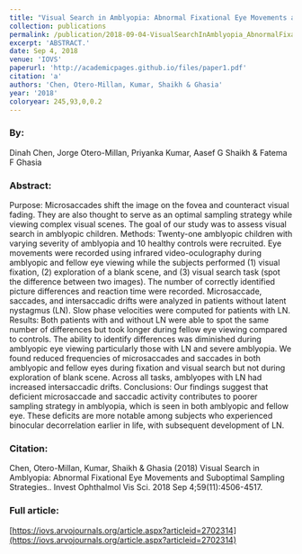 ```yaml
---
title: "Visual Search in Amblyopia: Abnormal Fixational Eye Movements and Suboptimal Sampling Strategies."
collection: publications
permalink: /publication/2018-09-04-VisualSearchInAmblyopia_AbnormalFixationalEyeMovementsAndSubopt
excerpt: 'ABSTRACT.'
date: Sep 4, 2018
venue: 'IOVS'
paperurl: 'http://academicpages.github.io/files/paper1.pdf'
citation: 'a'
authors: 'Chen, Otero-Millan, Kumar, Shaikh & Ghasia'
year: '2018'
coloryear: 245,93,0,0.2
---
```


### By: 
Dinah Chen, Jorge Otero-Millan, Priyanka Kumar, Aasef G Shaikh & Fatema F Ghasia

### Abstract: 
Purpose: Microsaccades shift the image on the fovea and counteract visual fading. They are also thought to serve as an optimal sampling strategy while viewing complex visual scenes. The goal of our study was to assess visual search in amblyopic children.
Methods: Twenty-one amblyopic children with varying severity of amblyopia and 10 healthy controls were recruited. Eye movements were recorded using infrared video-oculography during amblyopic and fellow eye viewing while the subjects performed (1) visual fixation, (2) exploration of a blank scene, and (3) visual search task (spot the difference between two images). The number of correctly identified picture differences and reaction time were recorded. Microsaccade, saccades, and intersaccadic drifts were analyzed in patients without latent nystagmus (LN). Slow phase velocities were computed for patients with LN.
Results: Both patients with and without LN were able to spot the same number of differences but took longer during fellow eye viewing compared to controls. The ability to identify differences was diminished during amblyopic eye viewing particularly those with LN and severe amblyopia. We found reduced frequencies of microsaccades and saccades in both amblyopic and fellow eyes during fixation and visual search but not during exploration of blank scene. Across all tasks, amblyopes with LN had increased intersaccadic drifts.
Conclusions: Our findings suggest that deficient microsaccade and saccadic activity contributes to poorer sampling strategy in amblyopia, which is seen in both amblyopic and fellow eye. These deficits are more notable among subjects who experienced binocular decorrelation earlier in life, with subsequent development of LN.

### Citation: 
Chen, Otero-Millan, Kumar, Shaikh & Ghasia (2018) Visual Search in Amblyopia: Abnormal Fixational Eye Movements and Suboptimal Sampling Strategies.. Invest Ophthalmol Vis Sci. 2018 Sep 4;59(11):4506-4517. 

### Full article: 
[https://iovs.arvojournals.org/article.aspx?articleid=2702314](https://iovs.arvojournals.org/article.aspx?articleid=2702314)

